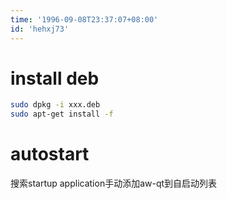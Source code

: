 ```yaml
---
time: '1996-09-08T23:37:07+08:00'
id: 'hehxj73'
---
```


# install deb
```bash
sudo dpkg -i xxx.deb
sudo apt-get install -f
```
# autostart
搜索startup application手动添加aw-qt到自启动列表